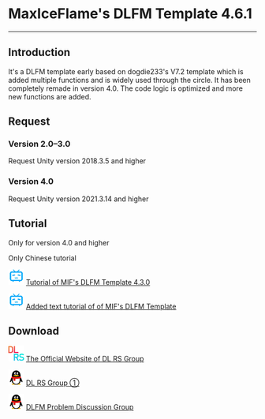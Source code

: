 # MaxIceFlame's DLFM Template 4.6.1
*****
## Introduction
It's a DLFM template early based on dogdie233's V7.2 template which is added multiple functions and is widely used
through the circle. It has been completely remade in version 4.0. The code logic is optimized and more new functions
are added.

## Request
### Version 2.0–3.0
Request Unity version 2018.3.5 and higher

### Version 4.0
Request Unity version 2021.3.14 and higher

## Tutorial
Only for version 4.0 and higher

Only Chinese tutorial

![bili](img/bilibili.png) [Tutorial of MIF's DLFM Template 4.3.0](https://www.bilibili.com/video/BV1AN411q7wZ "BiliBili")

![bili](img/bilibili.png) [Added text tutorial of of MIF's DLFM Template](https://www.bilibili.com/read/readlist/rl832655 "BiliBili")

## Download
![dlrs](img/dlrs.png) [The Official Website of DL RS Group](https://chinadlrs.com/app/?id=41 "The Official Website of DL RS Group")

![qq](img/qq.png) [DL RS Group ①](https://qm.qq.com/q/m6TkPE9AfS "QQ")

![qq](img/qq.png) [DLFM Problem Discussion Group](https://qm.qq.com/q/LuOHYyKV6U "QQ")